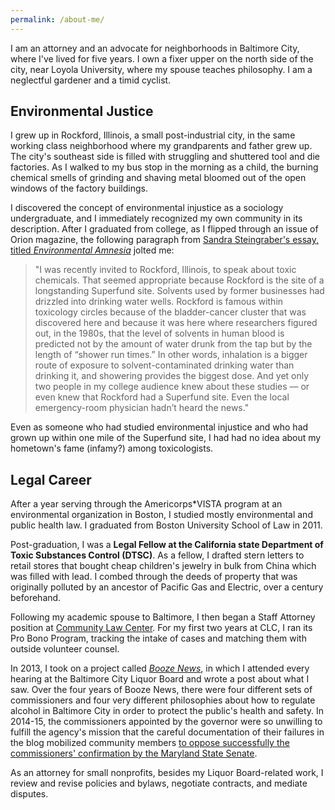 ```yaml
---
permalink: /about-me/
---
```

I am an attorney and an advocate for neighborhoods in Baltimore City, where I've lived for five years. I own a fixer upper on the north side of the city, near Loyola University, where my spouse teaches philosophy. I am a neglectful gardener and a timid cyclist.

## Environmental Justice

I grew up in Rockford, Illinois, a small post-industrial city, in the same working class neighborhood where my grandparents and father grew up. The city's southeast side is filled with struggling and shuttered tool and die factories. As I walked to my bus stop in the morning as a child, the burning chemical smells of grinding and shaving metal bloomed out of the open windows of the factory buildings.

I discovered the concept of environmental injustice as a sociology undergraduate, and I immediately recognized my own community in its description. After I graduated from college, as I flipped through an issue of Orion magazine, the following paragraph from [Sandra Steingraber's essay, titled *Environmental Amnesia*](https://orionmagazine.org/article/environmental-amnesia/) jolted me:

>"I was recently invited to Rockford, Illinois, to speak about toxic chemicals. That seemed appropriate because Rockford is the site of a longstanding Superfund site. Solvents used by former businesses had drizzled into drinking water wells. Rockford is famous within toxicology circles because of the bladder-cancer cluster that was discovered here and because it was here where researchers figured out, in the 1980s, that the level of solvents in human blood is predicted not by the amount of water drunk from the tap but by the length of “shower run times.” In other words, inhalation is a bigger route of exposure to solvent-contaminated drinking water than drinking it, and showering provides the biggest dose. And yet only two people in my college audience knew about these studies — or even knew that Rockford had a Superfund site. Even the local emergency-room physician hadn’t heard the news."

Even as someone who had studied environmental injustice and who had grown up within one mile of the Superfund site, I had had no idea about my hometown's fame (infamy?) among toxicologists.

## Legal Career

After a year serving through the Americorps*VISTA program at an environmental organization in Boston, I studied mostly environmental and public health law. I graduated from Boston University School of Law in 2011.

Post-graduation, I was a **Legal Fellow at the California state Department of Toxic Substances Control (DTSC)**. As a fellow, I drafted stern letters to retail stores that bought cheap children's jewelry in bulk from China which was filled with lead. I combed through the deeds of property that was originally polluted by an ancestor of Pacific Gas and Electric, over a century beforehand.

Following my academic spouse to Baltimore, I then began a Staff Attorney position at [Community Law Center](www.communitylaw.org). For my first two years at CLC, I ran its Pro Bono Program, tracking the intake of cases and matching them with outside volunteer counsel.

In 2013, I took on a project called *[Booze News](www.communitylaw.org/booze-news/)*, in which I attended every hearing at the Baltimore City Liquor Board and wrote a post about what I saw. Over the four years of Booze News, there were four different sets of commissioners and four very different philosophies about how to regulate alcohol in Baltimore City in order to protect the public's health and safety. In 2014-15, the commissioners appointed by the governor were so unwilling to fulfill the agency's mission that the careful documentation of their failures in the blog mobilized community members [to oppose successfully the commissioners' confirmation by the Maryland State Senate](http://www.baltimoresun.com/news/maryland/politics/blog/bal-senate-committee-votes-against-baltimore-liquor-board-members-20160321-story.html).

As an attorney for small nonprofits, besides my Liquor Board-related work, I review and revise policies and bylaws, negotiate contracts, and mediate disputes.
